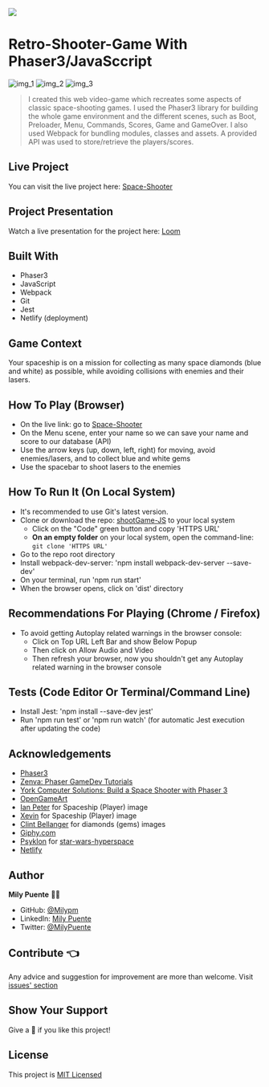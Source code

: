 ![](https://img.shields.io/badge/Microverse-blueviolet)
# Retro-Shooter-Game With Phaser3/JavaSccript

![img_1](https://user-images.githubusercontent.com/54684961/122150055-aeb15800-ce22-11eb-8017-08a6f0b0ac97.png)
![img_2](https://user-images.githubusercontent.com/54684961/122150131-c983cc80-ce22-11eb-9c13-ce806a8f314f.png)
![img_3](https://user-images.githubusercontent.com/54684961/122150095-bbce4700-ce22-11eb-9113-9cc13f9c0aae.png)

> I created this web video-game which recreates some aspects of classic space-shooting games. I used the Phaser3 library for building the whole game environment and the different scenes, such as Boot, Preloader, Menu, Commands, Scores, Game and GameOver. I also used Webpack for bundling modules, classes and assets.
A provided API was used to store/retrieve the players/scores.

## Live Project
You can visit the live project here: [Space-Shooter]()

## Project Presentation
Watch a live presentation for the project here: [Loom](https://www.loom.com/share/475be87cd69348b38d397c0e2f563d66)

## Built With
- Phaser3
- JavaScript
- Webpack
- Git
- Jest
- Netlify (deployment)

## Game Context
Your spaceship is on a mission for collecting as many space diamonds (blue and white) as possible, while avoiding collisions with enemies and their lasers.

## How To Play (Browser)
- On the live link: go to [Space-Shooter]()
- On the Menu scene, enter your name so we can save your name and score to our database (API)
- Use the arrow keys (up, down, left, right) for moving, avoid enemies/lasers, and to collect blue and white gems
- Use the spacebar to shoot lasers to the enemies

## How To Run It (On Local System)
- It's recommended to use Git's latest version.
- Clone or download the repo: [shootGame-JS](https://github.com/Milypm/shootGame-JS) to your local system
    - Click on the "Code" green button and copy 'HTTPS URL'
    - **On an empty folder** on your local system, open the command-line: `git clone 'HTTPS URL'`
- Go to the repo root directory
- Install webpack-dev-server: 'npm install webpack-dev-server --save-dev'
- On your terminal, run 'npm run start'
- When the browser opens, click on 'dist' directory

## Recommendations For Playing (Chrome / Firefox)
- To avoid getting Autoplay related warnings in the browser console:
    - Click on Top URL Left Bar and show Below Popup
    - Then click on Allow Audio and Video
    - Then refresh your browser, now you shouldn't get any Autoplay related warning in the browser console

## Tests (Code Editor Or Terminal/Command Line)
- Install Jest: 'npm install --save-dev jest'
- Run 'npm run test' or 'npm run watch' (for automatic Jest execution after updating the code)

## Acknowledgements
- [Phaser3](https://phaser.io/phaser3)
- [Zenva: Phaser GameDev Tutorials](https://phasertutorials.com/creating-a-phaser-3-template-part-1/)
- [York Computer Solutions: Build a Space Shooter with Phaser 3](https://learn.yorkcs.com/category/tutorials/gamedev/phaser-3/build-a-space-shooter-with-phaser-3/)
- [OpenGameArt](https://opengameart.org/)
- [Ian Peter](https://opengameart.org/users/ian-peter) for Spaceship (Player) image
- [Xevin](https://opengameart.org/users/xevin) for Spaceship (Player) image
- [Clint Bellanger](https://opengameart.org/users/clint-bellanger) for diamonds (gems) images
- [Giphy.com](https://giphy.com/)
- [Psyklon](https://giphy.com/balazsvarga/) for [star-wars-hyperspace](https://giphy.com/gifs/star-wars-hyperspace-l0GtxKBCRjO9TtRfy)
- [Netlify](https://www.netlify.com/)

## Author
**Mily Puente** :woman_technologist:
- GitHub: [@Milypm](https://github.com/Milypm)
- LinkedIn: [Mily Puente](https://www.linkedin.com/in/milypuentem/)
- Twitter: [@MilyPuente](https://twitter.com/MilyPuente)
 
## Contribute :point_left:
Any advice and suggestion for improvement are more than welcome.
Visit [issues' section](https://github.com/Milypm/shootGame-JS/issues)

## Show Your Support
Give a :star2: if you like this project!

## License
This project is [MIT Licensed](https://github.com/Milypm/shootGame-JS/blob/build-game/LICENSE)
